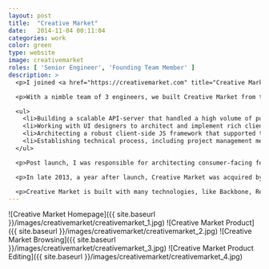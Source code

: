 ```yaml
---
layout: post
title:  "Creative Market"
date:   2014-11-04 00:11:04
categories: work
color: green
type: website
image: creativemarket
roles: [ 'Senior Engineer', 'Founding Team Member' ]
description: >
  <p>I joined <a href="https://creativemarket.com" title="Creative Market">Creative Market</a> as a full-stack engineer when a friend reached out to me about the idea he was working on with his co-founders. They wanted to create marketplace that allowed buyers to find high-quality design assets from talented designers around the web.</p>

  <p>With a nimble team of 3 engineers, we built Creative Market from the ground up to scale to over 1 million weekly page views. My primary focus was to build out a strong vision for the rich client-side application experience that would craft the user-facing aspects of the marketplace. Wearing many hats (stylish, I might add), I endeavored upon:</p>

  <ul>
    <li>Building a scalable API-server that handled a high volume of purchases</li>
    <li>Working with UI designers to architect and implement rich client-side experiences such as product browsing, purchasing, and seller item management</li>
    <li>Architecting a robust client-side JS framework that supported the collaboration of 8+ engineers</li>
    <li>Establishing technical process, including project management methodologies, deployment practices, and hiring/onboarding experiences</li>
  </ul>

  <p>Post launch, I was responsible for architecting consumer-facing features that drove sales and user acquisition, closely tracking KPIs to determine effective ways to design and develop meaningful experiences. Some of the most impactful things we created were weekly free item sales, Facebook login integration, and core SEO optimization which helped the company grow 17x to $1 million in sales in its first year.</p>

  <p>In late 2013, a year after launch, Creative Market was acquired by AutoDesk.</p>

  <p>Creative Market is built with many technologies, like Backbone, Requirejs, Node.js, PHP, MySQL, Memcached, Sphinx, C and Python.</p>
---
```

![Creative Market Homepage]({{ site.baseurl }}/images/creativemarket/creativemarket_1.jpg)
![Creative Market Product]({{ site.baseurl }}/images/creativemarket/creativemarket_2.jpg)
![Creative Market Browsing]({{ site.baseurl }}/images/creativemarket/creativemarket_3.jpg)
![Creative Market Product Editing]({{ site.baseurl }}/images/creativemarket/creativemarket_4.jpg)